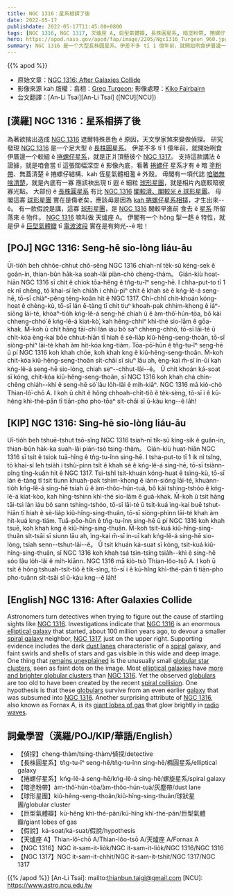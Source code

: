 ```yaml
---
title: NGC 1316：星系相挵了後
date: 2022-05-17
publishdate: 2022-05-17T11:45:00+0800
tags: [NGC 1316, NGC 1317, 天爐座 A, 巨型氣體瓣, 長株圓星系, 暗塗粉帶, 捲螺仔星系, 球形星團, 假說]
hero: https://apod.nasa.gov/apod/fap/image/2205/Ngc1316_Turgeon_960.jpg
summary: NGC 1316 是一个大型長株圓星系。伊差不多 tī 1 億年前，就開始咧食伊厝邊一个較細 ê 星系 NGC 1317，就是正爿頂懸彼个。
---
```


{{% apod %}}

- 原始文章：[NGC 1316: After Galaxies Collide](https://apod.nasa.gov/apod/)
- 影像來源 kah 版權：翕相：[Greg Turgeon](https://www.instagram.com/gregturgeon_astro/); 影像處理：[Kiko Fairbairn](https://www.instagram.com/kikofairbairn/)
- 台文翻譯：[An-Li Tsai][An-Li Tsai] ([NCU][NCU])

## [漢羅] NGC 1316：星系相挵了後
為著欲揣出造成 [NGC 1316][NGC 1316 1] 遮爾特殊景色 ê 原因，天文學家煞來變做偵探。
研究發現 [NGC 1316][NGC 1316 2] 是一个足大型 ê [長株圓星系][elliptical galaxy]。
伊差不多 tī 1 億年前，就開始咧食伊厝邊一个較細 ê [捲螺仔星系][spiral galaxy]，就是正爿頂懸彼个 [NGC 1317][NGC 1317]。
支持這款講法 ê 證據，就是咱會當 tī 這張闊幅深空 ê 影像內底，看著 [捲螺仔][spiral] 星系才有 ê 暗 [塗粉帶][dust lanes]、無蓋清楚 ê 捲螺仔結構、kah 恆星氣體相濫 ê 外殼。
毋閣有一項代誌 [咱猶無啥清楚][remains unexplained]，就是內底有一寡 應該袂出現 tī 遐 ê 細粒 [球形星團][globular star clusters]，就是相片內底較暗彼寡光點。
大部份 ê [長株圓星系][elliptical galaxies] 有比 [NGC 1316][NGC 1316 3] [閣較濟、閣較光 ê 球形星團][more and brighter globular clusters]。
毋閣這寡 [球形星團][globulars] 實在是傷老矣，應該毋是因為 [kah 捲螺仔星系相挵][spiral collision]，才生出來--ê。
有一款假說是講，這寡 [球形星團][globulars]，是 [NGC 1316][NGC 1316 4] 閣較早進前 食去 ê [星系][galaxy] 所留落來 ê 物件。
[NGC 1316][NGC 1316 5] 嘛叫做 天爐座 A。
伊閣有一个 hŏng 掣一趒 ê 特性，就是伊 ê [巨型氣體瓣][giant lobes of gas] tī [電波波段][radio waves] 實在是有夠光--ê 啦！



## [POJ] NGC 1316: Seng-hē sio-lòng liáu-āu
Ūi-tio̍h beh chhōe-chhut chō-sêng NGC 1316 chiah-nī te̍k-sû kéng-sek ê goân-in, thian-bûn ha̍k-ka soah-lâi piàn-chò cheng-thàm。
Gián-kiù hoat-hiān NGC 1316 sī chi̍t ê chiok tōa-hêng ê tn̂g-tu-îⁿ seng-hē.
I chha-put-to tī 1 ek nî chêng, tō khai-sí leh chia̍h i chhù-piⁿ chi̍t ê khah sè ê kńg-lê-á seng-hē, tō-sī chiàⁿ-pêng téng-koân hit ê NGC 1317.
Chi-chhî chit-khoán kóng-hoat ê chèng-kù, tō-sī lán ē-tàng tī chit tiuⁿ khoah-pak chhim-khong ê iáⁿ-siōng lāi-té, khòaⁿ-tio̍h kńg-lê-á seng-hē chiah ū ê àm-thô͘-hún-tòa, bô kài chheng-chhó͘ ê kńg-lê-á kiat-kò͘, kah hêng-chhiⁿ khì-thé sio-lām ê gōa-khak.
M̄-koh ū chi̍t hāng tāi-chì lán iáu bô saⁿ chheng-chhó͘, tō-sī lāi-té ū chi̍t-kóa èng-kai bōe chhut-hiān tī hiah ê sè-lia̍p kiû-hêng-seng-thoân, tō-sī siòng-phìⁿ lāi-té khah àm hit-kóa kng-tiám.
Tōa-pō͘-hūn ê tn̂g-tu-îⁿ seng-hē ū pí NGC 1316 koh khah chōe, koh khah kng ê kiû-hêng-seng-thoân.
M̄-koh chit-kóa kiû-hêng-seng-thoân si̍t-chāi sī siuⁿ lāu ah, èng-kai m̄-sī in-ūi kah kńg-lê-á seng-hē sio-lòng, chiah seⁿ--chhut-lâi--ê。
Ū chi̍t khoán ká-soat sī kóng, chit-kóa kiû-hêng-seng-thoân, sī NGC 1316 koh khah chá chìn-chêng chia̍h--khì ê seng-hē só͘ lâu lo̍h-lâi ê mi̍h-kiāⁿ.
NGC 1316 mā kiò-chò Thian-lô͘-chō A.
I koh ū chi̍t ê hŏng chhoah-chi̍t-tiô ê te̍k-sèng, tō-sī i ê kū-hêng khì-thé-pān tī tiān-pho pho-tōaⁿ si̍t-chāi sī ū-kàu kng--ê la̍h!


## [KIP] NGC 1316: Sing-hē sio-lòng liáu-āu
Uī-tio̍h beh tshuē-tshut tsō-sîng NGC 1316 tsiah-nī ti̍k-sû kíng-sik ê guân-in, thian-bûn ha̍k-ka suah-lâi piàn-tsò tsing-thàm。
Gián-kiù huat-hiān NGC 1316 sī tsi̍t ê tsiok tuā-hîng ê tn̂g-tu-înn sing-hē.
I tsha-put-to tī 1 ik nî tsîng, tō khai-sí leh tsia̍h i tshù-pinn tsi̍t ê khah sè ê kńg-lê-á sing-hē, tō-sī tsiànn-pîng tíng-kuân hit ê NGC 1317.
Tsi-tshî tsit-khuán kóng-huat ê tsìng-kù, tō-sī lán ē-tàng tī tsit tiunn khuah-pak tshim-khong ê iánn-siōng lāi-té, khuànn-tio̍h kńg-lê-á sing-hē tsiah ū ê àm-thôo-hún-tuà, bô kài tshing-tshóo ê kńg-lê-á kiat-kòo, kah hîng-tshinn khì-thé sio-lām ê guā-khak.
M̄-koh ū tsi̍t hāng tāi-tsì lán iáu bô sann tshing-tshóo, tō-sī lāi-té ū tsi̍t-kuá ìng-kai buē tshut-hiān tī hiah ê sè-lia̍p kiû-hîng-sing-thuân, tō-sī siòng-phìnn lāi-té khah àm hit-kuá kng-tiám.
Tuā-pōo-hūn ê tn̂g-tu-înn sing-hē ū pí NGC 1316 koh khah tsuē, koh khah kng ê kiû-hîng-sing-thuân.
M̄-koh tsit-kuá kiû-hîng-sing-thuân si̍t-tsāi sī siunn lāu ah, ìng-kai m̄-sī in-uī kah kńg-lê-á sing-hē sio-lòng, tsiah senn--tshut-lâi--ê。
Ū tsi̍t khuán ká-suat sī kóng, tsit-kuá kiû-hîng-sing-thuân, sī NGC 1316 koh khah tsá tsìn-tsîng tsia̍h--khì ê sing-hē sóo lâu lo̍h-lâi ê mi̍h-kiānn.
NGC 1316 mā kiò-tsò Thian-lôo-tsō A.
I koh ū tsi̍t ê hŏng tshuah-tsi̍t-tiô ê ti̍k-sìng, tō-sī i ê kū-hîng khì-thé-pān tī tiān-pho pho-tuānn si̍t-tsāi sī ū-kàu kng--ê la̍h!

## [English] NGC 1316: After Galaxies Collide
Astronomers turn detectives when trying to figure out the cause of startling sights like [NGC 1316][NGC 1316 1].
Investigations indicate that [NGC 1316][NGC 1316 2] is an enormous [elliptical galaxy][elliptical galaxy] that started, about 100 million years ago, to devour a smaller [spiral galaxy][spiral galaxy] neighbor, [NGC 1317][NGC 1317], just on the upper right.
Supporting evidence includes the dark [dust lanes][dust lanes] characteristic of a [spiral][spiral] galaxy, and faint swirls and shells of stars and gas visible in this wide and deep image.
One thing that [remains unexplained][remains unexplained] is the unusually small [globular star clusters][globular star clusters], seen as faint dots on the image.
Most [elliptical galaxies][elliptical galaxies] have [more and brighter globular clusters][more and brighter globular clusters] than [NGC 1316][NGC 1316 3].
Yet the observed [globulars][globulars] are too old to have been created by the recent [spiral collision][spiral collision].
One hypothesis is that these [globulars][globulars] survive from an even earlier [galaxy][galaxy] that was subsumed into [NGC 1316][NGC 1316 4].
Another surprising attribute of [NGC 1316][NGC 1316 5], also known as Fornax A, is its [giant lobes of gas][giant lobes of gas] that glow brightly in [radio waves][radio waves].

## 詞彙學習（漢羅/POJ/KIP/華語/English）
- 【偵探】cheng-thàm/tsing-thàm/偵探/detective
- 【長株圓星系】tn̂g-tu-îⁿ seng-hē/tn̂g-tu-înn sing-hē/橢圓星系/elliptical galaxy
- 【捲螺仔星系】kńg-lê-á seng-hē/kńg-lê-á sing-hē/螺旋星系/spiral galaxy
- 【暗塗粉帶】àm-thô͘-hún-tòa/àm-thôo-hún-tuà/灰塵帶/dust lane
- 【球形星團】kiû-hêng-seng-thoân/kiû-hîng-sing-thuân/球狀星團/globular cluster
- 【巨型氣體瓣】kū-hêng khì-thé-pān/kū-hîng khì-thé-pān/巨型氣體瓣/giant lobes of gas
- 【假說】ká-soat/ká-suat/假說/hypothesis
- 【天爐座 A】Thian-lô͘-chō A/Thian-lôo-tsō A/天爐座 A/Fornax A
- 【NGC 1316】NGC it-sam-it-lio̍k/NGC it-sam-it-lio̍k/NGC 1316/NGC 1316
- 【NGC 1317】NGC it-sam-it-chhit/NGC it-sam-it-tshit/NGC 1317/NGC 1317


{{% /apod %}}
[An-Li Tsai]: mailto:thianbun.taigi@gmail.com
[NCU]: https://www.astro.ncu.edu.tw

[copyright]: https://apod.nasa.gov/apod/fap/lib/about_apod.html#srapply

[NGC 1316 1]:https://hubblesite.org/contents/media/images/2005/11/1671-Image.html
[NGC 1316 2]:https://www.eso.org/public/images/eso0024a/
[elliptical galaxy]:https://apod.nasa.gov/apod/ap120914.html
[spiral galaxy]:https://en.wikipedia.org/wiki/Spiral_galaxy
[NGC 1317]:https://en.wikipedia.org/wiki/NGC_1317
[dust lanes]:https://apod.nasa.gov/apod/ap980116.html
[spiral]:http://apod.nasa.gov/apod/spiral_galaxies.html
[remains unexplained]:https://media.istockphoto.com/photos/lovely-puppy-portrait-picture-id92359506?k=20&m=92359506&s=612x612&w=0&h=tZkP0X2qQ-dyjj4hj_5K4RSdNoqRNMt1U_fFgsTTXvU=
[globular star clusters]:https://apod.nasa.gov/apod/ap190324.html
[elliptical galaxies]:https://en.wikipedia.org/wiki/Elliptical_galaxy
[more and brighter globular clusters]:https://ui.adsabs.harvard.edu/abs/1998MNRAS.298.1123K/abstract
[NGC 1316 3]:https://ui.adsabs.harvard.edu/abs/1996AJ....111.2212S/abstract
[globulars]:https://apod.nasa.gov/apod/ap150620.html
[spiral collision]:https://apod.nasa.gov/apod/ap130514.html
[globulars]:https://en.wikipedia.org/wiki/Globular_cluster
[galaxy]:https://spaceplace.nasa.gov/galaxy/en/
[NGC 1316 4]:https://en.wikipedia.org/wiki/NGC_1316
[NGC 1316 5]:https://www.youtube.com/watch?v=_nBm9M8LMZg
[giant lobes of gas]:https://apod.nasa.gov/apod/ap050628.html
[radio waves]:https://science.nasa.gov/ems/05_radiowaves

